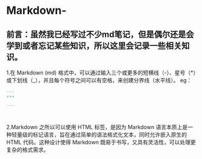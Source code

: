 # Markdown-
前言：虽然我已经写过不少md笔记，但是偶尔还是会学到或者忘记某些知识，所以这里会记录一些相关知识。
---
1.在 Markdown (md) 格式中，可以通过输入三个或更多的短横线（-）、星号（*）或下划线（_），并且每个符号之间可以有空格，来创建分界线（水平线）。
eg：
```Markdown
---
***
___
```

<br>

2.Markdown 之所以可以使用 HTML 标签，是因为 Markdown 语言本质上是一种轻量级的标记语言，旨在通过简单的语法格式化文本，同时允许嵌入原生的 HTML 代码。这种设计使得 Markdown 既易于书写，又具有灵活性，可以处理更复杂的格式需求。
